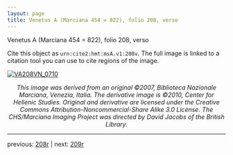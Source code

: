 ```yaml
---
layout: page
title: Venetus A (Marciana 454 = 822), folio 208, verso
---
```


Venetus A (Marciana 454 = 822), folio 208, verso

Cite this object as `urn:cite2:hmt:msA.v1:208v`.  The full image is linked to a citation tool you can use to cite regions of the image.

[![VA208VN_0710](http://www.homermultitext.org/iipsrv?IIIF=/project/homer/pyramidal/deepzoom/hmt/vaimg/2017a/VA208VN_0710.tif/full/800,/0/default.jpg)](http://www.homermultitext.org/ict2/?urn=urn:cite2:hmt:vaimg.2017a:VA208VN_0710) 

<p style="text-align: center; font-style: italic;">This image was derived from an original ©2007, Biblioteca Nazionale Marciana, Venezia, Italia. The derivative image is ©2010, Center for Hellenic Studies. Original and derivative are licensed under the Creative Commons Attribution-Noncommercial-Share Alike 3.0 License. The CHS/Marciana Imaging Project was directed by David Jacobs of the British Library.</p>

---

previous: [208r](../208r/) | next: [209r](../209r/)